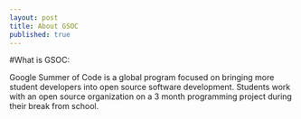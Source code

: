 ```yaml
---
layout: post
title: About GSOC
published: true
---
```

#What is GSOC:



Google Summer of Code is a global program focused on bringing more student developers into open source software development. Students work with an open source organization on a 3 month programming project during their break from school.



